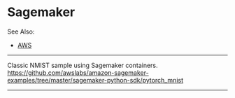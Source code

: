 # Sagemaker

See Also:

- [AWS](AWS.md)

---

Classic NMIST sample using Sagemaker containers.
https://github.com/awslabs/amazon-sagemaker-examples/tree/master/sagemaker-python-sdk/pytorch_mnist

---